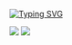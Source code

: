 [![Typing SVG](https://readme-typing-svg.demolab.com?font=Quicksand&size=24&pause=1000&color=59A14D&center=true&vCenter=true&width=500&lines=aspiring+full-stack+web+developer;currently+studying+at+Epicodus;learning+JavaScript%2C+C%23%2C+.NET%2C+and+React)](https://git.io/typing-svg)

[![](https://img.shields.io/badge/-@eluckie-%23181717?style=flat-square&logo=github)](https://github.com/eluckie)
[![](https://img.shields.io/badge/-@eluckie-%23181717?style=flat-square&logo=linkedin)](https://linkedin.com/eluckie)

<!--

Here are some ideas to get you started:

- 🔭 I’m currently working on ...
- 🌱 I’m currently learning ...
- 👯 I’m looking to collaborate on ...
- 🤔 I’m looking for help with ...
- 💬 Ask me about ...
- 📫 How to reach me: ...
- 😄 Pronouns: ...
- ⚡ Fun fact: ...
-->
